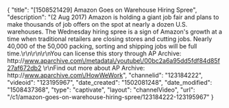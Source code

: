 {
    "title": "[1508521429] Amazon Goes on Warehouse Hiring Spree",
    "description": "(2 Aug 2017) Amazon is holding a giant job fair and plans to make thousands of job offers on the spot at nearly a dozen U.S. warehouses. The Wednesday hiring spree is a sign of Amazon's growth at a time when traditional retailers are closing stores and cutting jobs. Nearly 40,000 of the 50,000 packing, sorting and shipping jobs will be full time.\r\n\r\n\r\nYou can license this story through AP Archive: http:\/\/www.aparchive.com\/metadata\/youtube\/00bc2a6a95dd5fdf84d85f27af672db2 \r\nFind out more about AP Archive: http:\/\/www.aparchive.com\/HowWeWork",
    "channelid": "123184222",
    "videoid": "123195967",
    "date_created": "1502081248",
    "date_modified": "1508437368",
    "type": "captivate",
    "layout": "channelVideo",
    "url": "\/c1\/amazon-goes-on-warehouse-hiring-spree\/123184222-123195967"
}